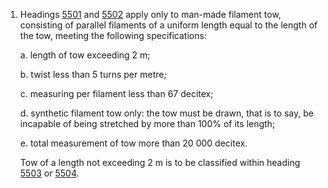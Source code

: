 1. Headings [5501](/headings/5501) and [5502](/headings/5502) apply only to man-made filament tow, consisting of parallel filaments of a uniform length equal to the length of the tow, meeting the following specifications:

    a. length of tow exceeding 2 m;
    
    b. twist less than 5 turns per metre;
    
    c. measuring per filament less than 67 decitex;
    
    d. synthetic filament tow only: the tow must be drawn, that is to say, be incapable of being stretched by more than 100% of its length;
    
    e. total measurement of tow more than 20 000 decitex.

    Tow of a length not exceeding 2 m is to be classified within heading [5503](/headings/5503) or [5504](/headings/5504).
